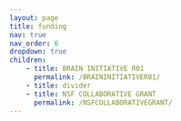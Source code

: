 ```yaml
---
layout: page
title: funding
nav: true
nav_order: 6
dropdown: true
children: 
    - title: BRAIN INITIATIVE R01
      permalink: /BRAININITIATIVER01/
    - title: divider
    - title: NSF COLLABORATIVE GRANT
      permalink: /NSFCOLLABORATIVEGRANT/
---
```

